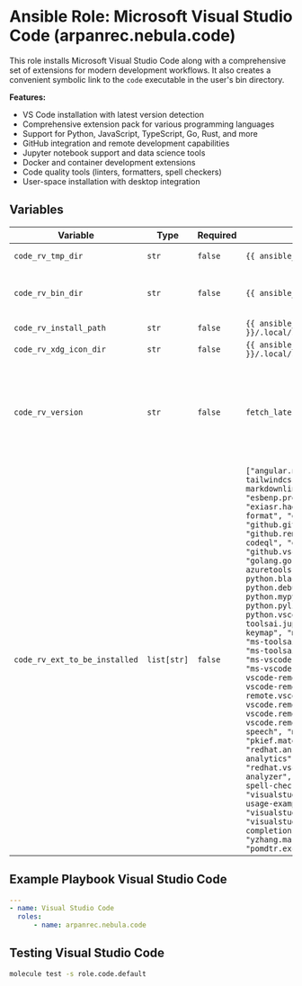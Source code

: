 # Ansible Role: Microsoft Visual Studio Code (arpanrec.nebula.code)

This role installs Microsoft Visual Studio Code along with a comprehensive set of extensions for modern development workflows. It also creates a convenient symbolic link to the `code` executable in the user's bin directory.

**Features:**

- VS Code installation with latest version detection
- Comprehensive extension pack for various programming languages
- Support for Python, JavaScript, TypeScript, Go, Rust, and more
- GitHub integration and remote development capabilities
- Jupyter notebook support and data science tools
- Docker and container development extensions
- Code quality tools (linters, formatters, spell checkers)
- User-space installation with desktop integration

## Variables

| Variable                      | Type        | Required | Default                                                                                                                                                                                                                                                                                                                                                                                                                                                                                                                                                                                                                                                                                                                                                                                                                                                                                                                                                                                                                                                                                                                                                                                                                                                                                                                                                                                                                                                                                                                                                                            | Description                                                                                                                                                                                                                                                                                                                                     |
|-------------------------------|-------------|----------|------------------------------------------------------------------------------------------------------------------------------------------------------------------------------------------------------------------------------------------------------------------------------------------------------------------------------------------------------------------------------------------------------------------------------------------------------------------------------------------------------------------------------------------------------------------------------------------------------------------------------------------------------------------------------------------------------------------------------------------------------------------------------------------------------------------------------------------------------------------------------------------------------------------------------------------------------------------------------------------------------------------------------------------------------------------------------------------------------------------------------------------------------------------------------------------------------------------------------------------------------------------------------------------------------------------------------------------------------------------------------------------------------------------------------------------------------------------------------------------------------------------------------------------------------------------------------------|-------------------------------------------------------------------------------------------------------------------------------------------------------------------------------------------------------------------------------------------------------------------------------------------------------------------------------------------------|
| `code_rv_tmp_dir`             | `str`       | `false`  | `{{ ansible_facts.user_dir }}/.tmp/code`                                                                                                                                                                                                                                                                                                                                                                                                                                                                                                                                                                                                                                                                                                                                                                                                                                                                                                                                                                                                                                                                                                                                                                                                                                                                                                                                                                                                                                                                                                                                           | Tarball download location.                                                                                                                                                                                                                                                                                                                      |
| `code_rv_bin_dir`             | `str`       | `false`  | `{{ ansible_facts.user_dir }}/.local/bin`                                                                                                                                                                                                                                                                                                                                                                                                                                                                                                                                                                                                                                                                                                                                                                                                                                                                                                                                                                                                                                                                                                                                                                                                                                                                                                                                                                                                                                                                                                                                          | Code executable directory. This path expected to be in ${PATH}.                                                                                                                                                                                                                                                                                 |
| `code_rv_install_path`        | `str`       | `false`  | `{{ ansible_facts.user_dir }}/.local/share/vscode`                                                                                                                                                                                                                                                                                                                                                                                                                                                                                                                                                                                                                                                                                                                                                                                                                                                                                                                                                                                                                                                                                                                                                                                                                                                                                                                                                                                                                                                                                                                                 | Install Path.                                                                                                                                                                                                                                                                                                                                   |
| `code_rv_xdg_icon_dir`        | `str`       | `false`  | `{{ ansible_facts.user_dir }}/.local/share/applications`                                                                                                                                                                                                                                                                                                                                                                                                                                                                                                                                                                                                                                                                                                                                                                                                                                                                                                                                                                                                                                                                                                                                                                                                                                                                                                                                                                                                                                                                                                                           | XDG icon directory.                                                                                                                                                                                                                                                                                                                             |
| `code_rv_version`             | `str`       | `false`  | `fetch_latest_version`                                                                                                                                                                                                                                                                                                                                                                                                                                                                                                                                                                                                                                                                                                                                                                                                                                                                                                                                                                                                                                                                                                                                                                                                                                                                                                                                                                                                                                                                                                                                                             | Version of [Microsoft Visual Studio Code](https://code.visualstudio.com/updates). If set to `fetch_latest_version`, it will fetch the latest release from the [api](https://update.code.visualstudio.com/api/releases/stable). Dynamically find the [latest tag_name](https://update.code.visualstudio.com/api/releases/stable), like `1.64.2`. |
| `code_rv_ext_to_be_installed` | `list[str]` | `false`  | `["angular.ng-template", "bradlc.vscode-tailwindcss", <br/>"davidanson.vscode-markdownlint", "dbaeumer.vscode-eslint", "esbenp.prettier-vscode", "exiasr.hadolint", "foxundermoon.shell-format", "github.codespaces", "github.github-vscode-theme", "github.remotehub", "github.vscode-codeql", "github.vscode-github-actions", "github.vscode-pull-request-github", "golang.go", "hashicorp.terraform", "ms-azuretools.vscode-docker", "ms-python.black-formatter", "ms-python.debugpy", "ms-python.isort", "ms-python.mypy-type-checker", "ms-python.pylint", "ms-python.python", "ms-python.vscode-pylance", "ms-toolsai.jupyter", "ms-toolsai.jupyter-keymap", "ms-toolsai.jupyter-renderers", "ms-toolsai.vscode-jupyter-cell-tags", "ms-toolsai.vscode-jupyter-slideshow", "ms-vscode-remote.remote-containers", "ms-vscode-remote.remote-ssh", "ms-vscode-remote.remote-ssh-edit", "ms-vscode-remote.remote-wsl", "ms-vscode-remote.vscode-remote-extensionpack", "ms-vscode.remote-explorer", "ms-vscode.remote-repositories", "ms-vscode.remote-server", "ms-vscode.vscode-speech", "msjsdiag.vscode-react-native", "pkief.material-icon-theme", "redhat.ansible", "redhat.fabric8-analytics", "redhat.vscode-xml", "redhat.vscode-yaml", "rust-lang.rust-analyzer", "streetsidesoftware.code-spell-checker", "timonwong.shellcheck", "visualstudioexptteam.intellicode-api-usage-examples", "visualstudioexptteam.vscodeintellicode", "visualstudioexptteam.vscodeintellicode-completions", "wholroyd.jinja", "yzhang.markdown-all-in-one", "pomdtr.excalidraw-editor"]` | List of VSCode extension to be installed.                                                                                                                                                                                                                                                                                                       |

## Example Playbook Visual Studio Code

```yaml
---
- name: Visual Studio Code
  roles:
      - name: arpanrec.nebula.code
```

## Testing Visual Studio Code

```bash
molecule test -s role.code.default
```
